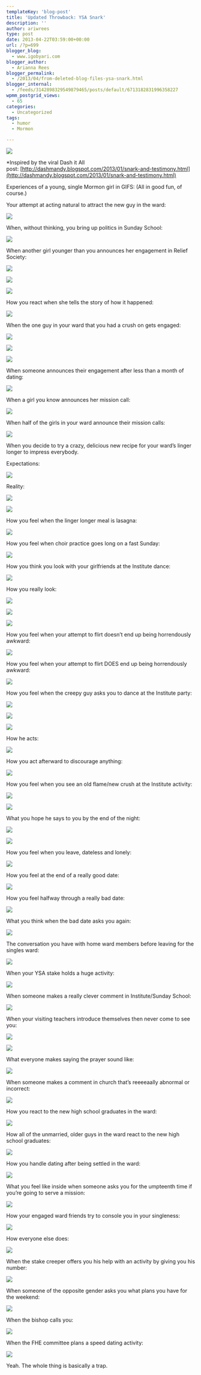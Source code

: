 ```yaml
---
templateKey: 'blog-post'
title: 'Updated Throwback: YSA Snark'
description: ''
author: ariwrees
type: post
date: 2013-04-22T03:59:00+00:00
url: /?p=699
blogger_blog:
  - www.igobyari.com
blogger_author:
  - Arianna Rees
blogger_permalink:
  - /2013/04/from-deleted-blog-files-ysa-snark.html
blogger_internal:
  - /feeds/3142898329549879465/posts/default/6713182831996358227
wpmm_postgrid_views:
  - 65
categories:
  - Uncategorized
tags:
  - humor
  - Mormon

---
```

[![](https://www.igobyari.com/wp-content/uploads/2013/04/u8uWwZu3ZkSbw9etE95WGA2.jpg)](https://www.igobyari.com/wp-content/uploads/2013/04/u8uWwZu3ZkSbw9etE95WGA2-1.jpg)

\*Inspired by the viral Dash it All post: [http://dashmandy.blogspot.com/2013/01/snark-and-testimony.html](http://dashmandy.blogspot.com/2013/01/snark-and-testimony.html)

Experiences of a young, single Mormon girl in GIFS: (All in good fun, of course.)

Your attempt at acting natural to attract the new guy in the ward: 

[![](https://www.igobyari.com/wp-content/uploads/2013/04/tumblr_m5jf93gUrU1r3tm3vo1_250.gif)](https://www.igobyari.com/wp-content/uploads/2013/04/tumblr_m5jf93gUrU1r3tm3vo1_250.gif)

When, without thinking, you bring up politics in Sunday School: 

![](https://www.igobyari.com/wp-content/uploads/2013/04/tumblr_mduq2fgUt61r6aoq4o1_250.gif)

When another girl younger than you announces her engagement in Relief Society: 

![](https://www.igobyari.com/wp-content/uploads/2013/04/tumblr_mdnje1vtYm1qili3vo1_250.gif)

![](https://www.igobyari.com/wp-content/uploads/2013/04/tumblr_maj5i5tbF61rbcfgko1_250.gif)

![](https://www.igobyari.com/wp-content/uploads/2013/04/tumblr_mcxvpd5RQn1r6aoq4o1_250.gif)

How you react when she tells the story of how it happened:

![](https://www.igobyari.com/wp-content/uploads/2013/04/tumblr_m5vmxrOQY41rqpx0x.gif)

When the one guy in your ward that you had a crush on gets engaged: 

[![](https://www.igobyari.com/wp-content/uploads/2013/04/tumblr_m8mk7fGEYb1r6aoq4o1_250.gif)](https://www.igobyari.com/wp-content/uploads/2013/04/tumblr_m8mk7fGEYb1r6aoq4o1_250.gif)

![](https://www.igobyari.com/wp-content/uploads/2013/04/tumblr_mbvhbpBSWd1rxifz8o1_250.gif)

![](https://www.igobyari.com/wp-content/uploads/2013/04/tumblr_men8v4tyXJ1rqpx0x.gif)

When someone announces their engagement after less than a month of dating:

![](https://www.igobyari.com/wp-content/uploads/2013/04/tumblr_m5rtcjhuv51r6aoq4o1_250.gif)

When a girl you know announces her mission call: 

![](https://www.igobyari.com/wp-content/uploads/2013/04/tumblr_mdo67sS0OH1r6aoq4o1_250.gif)

When half of the girls in your ward announce their mission calls: 

![](https://www.igobyari.com/wp-content/uploads/2013/04/tumblr_m6da9pKYIU1r6aoq4o1_250.gif)

When you decide to try a crazy, delicious new recipe for your ward’s linger longer to impress everybody.

Expectations: 

![](https://www.igobyari.com/wp-content/uploads/2013/04/tumblr_mcw743bPgP1rncdgao1_250.gif)

Reality:

[![](https://www.igobyari.com/wp-content/uploads/2013/04/tumblr_mgearsUqxq1r6aoq4o1_250.gif)](https://www.igobyari.com/wp-content/uploads/2013/04/tumblr_mgearsUqxq1r6aoq4o1_250.gif)

![](https://www.igobyari.com/wp-content/uploads/2013/04/tumblr_m7iqb0f7Uk1rqpx0x.gif)

How you feel when the linger longer meal is lasagna: 

![](https://www.igobyari.com/wp-content/uploads/2013/04/tumblr_lpbnkxASoF1qc8i4w.gif)

How you feel when choir practice goes long on a fast Sunday:

![](https://www.igobyari.com/wp-content/uploads/2013/04/tumblr_lq045aNDKL1qbcpfo.gif)

How you think you look with your girlfriends at the Institute dance: 

[![](https://www.igobyari.com/wp-content/uploads/2013/04/tumblr_mcsekaviAK1qcf0qzo1_250.gif)](https://www.igobyari.com/wp-content/uploads/2013/04/tumblr_mcsekaviAK1qcf0qzo1_250.gif)

How you really look:

![](https://www.igobyari.com/wp-content/uploads/2013/04/tumblr_m0le4ixsHO1rqwl7to1_100.gif)

![](https://www.igobyari.com/wp-content/uploads/2013/04/tumblr_m8jr8iFJ9g1rqpx0x.gif)

![](https://www.igobyari.com/wp-content/uploads/2013/04/tumblr_m6gfdxcbgv1rqpx0x.gif)

How you feel when your attempt to flirt doesn’t end up being horrendously awkward:

![](https://www.igobyari.com/wp-content/uploads/2013/04/tumblr_m9poloIatp1r6aoq4o1_250.gif)

How you feel when your attempt to flirt DOES end up being horrendously awkward: 

![](https://www.igobyari.com/wp-content/uploads/2013/04/tumblr_m9hj1alZaJ1qh15yyo1_250.gif)

How you feel when the creepy guy asks you to dance at the Institute party: 

![](https://www.igobyari.com/wp-content/uploads/2013/04/tumblr_m4hsop4IUb1r6aoq4o1_250.gif)

![](https://www.igobyari.com/wp-content/uploads/2013/04/tumblr_mce4racPgV1r6aoq4o1_250.gif)

![](https://www.igobyari.com/wp-content/uploads/2013/04/tumblr_lzz2t2psWo1r6aoq4o1_250.gif)

How he acts:

![](https://www.igobyari.com/wp-content/uploads/2013/04/tumblr_m60wty9B3F1rqpx0x.gif)

How you act afterward to discourage anything:

![](https://www.igobyari.com/wp-content/uploads/2013/04/tumblr_m5rtewumDf1r6aoq4o1_250.gif)

How you feel when you see an old flame/new crush at the Institute activity:

![](https://www.igobyari.com/wp-content/uploads/2013/04/tumblr_m30l9xgSjN1r6aoq4o1_250.gif)

![](https://www.igobyari.com/wp-content/uploads/2013/04/tumblr_m3l8qiiKku1qfwq0c.gif)

What you hope he says to you by the end of the night: 

![](https://www.igobyari.com/wp-content/uploads/2013/04/tumblr_meli78hFnx1rqpx0x.gif)

![](https://www.igobyari.com/wp-content/uploads/2013/04/tumblr_mbd1ldytQr1r6aoq4o1_250.gif)

How you feel when you leave, dateless and lonely:

![](https://www.igobyari.com/wp-content/uploads/2013/04/tumblr_m8r07gigpM1rqpx0x.gif)

How you feel at the end of a really good date:

![](https://www.igobyari.com/wp-content/uploads/2013/04/tumblr_m8jrj4hq6Z1rqpx0x.gif)

How you feel halfway through a really bad date:

![](https://www.igobyari.com/wp-content/uploads/2013/04/tumblr_m7ne8bH3zC1rqpx0x.gif)

What you think when the bad date asks you again:

![](https://www.igobyari.com/wp-content/uploads/2013/04/tumblr_m6snh2whus1rqpx0x.gif)

The conversation you have with home ward members before leaving for the singles ward:

![](https://www.igobyari.com/wp-content/uploads/2013/04/tumblr_m91c88L3Jr1rqpx0x.gif)

When your YSA stake holds a huge activity: 

![](https://www.igobyari.com/wp-content/uploads/2013/04/tumblr_m71g4r1uAe1r6aoq4o1_250.gif)

When someone makes a really clever comment in Institute/Sunday School:

![](https://www.igobyari.com/wp-content/uploads/2013/04/tumblr_lvwopgPop81qc3759o2_250.gif)

When your visiting teachers introduce themselves then never come to see you: 

![](https://www.igobyari.com/wp-content/uploads/2013/04/tumblr_lx5c9qOgyS1r37w8so1_250.gif)

![](https://www.igobyari.com/wp-content/uploads/2013/04/tumblr_m39s1dKY0F1r6aoq4o1_400.gif)

What everyone makes saying the prayer sound like:

![](https://www.igobyari.com/wp-content/uploads/2013/04/tumblr_m6baun8RZU1rqpx0x.gif)

When someone makes a comment in church that’s reeeeaally abnormal or incorrect:

![](https://www.igobyari.com/wp-content/uploads/2013/04/tumblr_m65j6066f01rqpx0x.gif)

How you react to the new high school graduates in the ward:

![](https://www.igobyari.com/wp-content/uploads/2013/04/tumblr_m5f1z4Hxko1rqpx0x.gif)

How all of the unmarried, older guys in the ward react to the new high school graduates: 

![](https://www.igobyari.com/wp-content/uploads/2013/04/tumblr_m5f3zs4ELG1rqpx0x.gif)

How you handle dating after being settled in the ward:

![](https://www.igobyari.com/wp-content/uploads/2013/04/tumblr_mdyd8aqhxd1ribnwko1_500.gif)

What you feel like inside when someone asks you for the umpteenth time if you’re going to serve a mission:

![](https://www.igobyari.com/wp-content/uploads/2013/04/tumblr_lqnctcCzwM1qklyde.gif)

How your engaged ward friends try to console you in your singleness:

![](https://www.igobyari.com/wp-content/uploads/2013/04/tumblr_m53s3bxaEN1rqpx0x.gif)

How everyone else does:

![](https://www.igobyari.com/wp-content/uploads/2013/04/tumblr_m4sxypRtMG1rqpx0x.gif)

When the stake creeper offers you his help with an activity by giving you his number:

![](https://www.igobyari.com/wp-content/uploads/2013/04/tumblr_m505tzd1x41rqpx0x.gif)

When someone of the opposite gender asks you what plans you have for the weekend:

![](https://www.igobyari.com/wp-content/uploads/2013/04/tumblr_m505tzd1x41rqpx0x.gif)

When the bishop calls you:

![](https://www.igobyari.com/wp-content/uploads/2013/04/tumblr_m505tzd1x41rqpx0x.gif)

When the FHE committee plans a speed dating activity:

![](https://www.igobyari.com/wp-content/uploads/2013/04/tumblr_m505tzd1x41rqpx0x.gif)

Yeah. The whole thing is basically a trap.